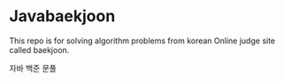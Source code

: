 # Javabaekjoon
This repo is for solving algorithm problems from korean Online judge site called baekjoon.

자바 백준 문풀
